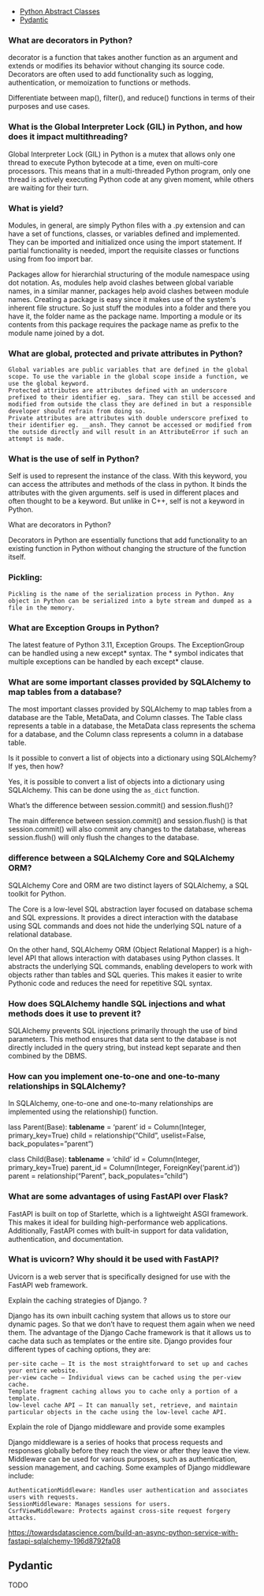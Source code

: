 
- [Python Abstract Classes](https://medium.com/analytics-vidhya/abc-in-python-abstract-base-class-35808a9d6b32)
- [Pydantic]()
  
### What are decorators in Python?

 decorator is a function that takes another function as an argument and extends or modifies its behavior without changing its source code. Decorators are often used to add functionality such as logging, authentication, or memoization to functions or methods.

Differentiate between map(), filter(), and reduce() functions in terms of their purposes and use cases.


### What is the Global Interpreter Lock (GIL) in Python, and how does it impact multithreading?

Global Interpreter Lock (GIL) in Python is a mutex that allows only one thread to execute Python bytecode at a time, even on multi-core processors. This means that in a multi-threaded Python program, only one thread is actively executing Python code at any given moment, while others are waiting for their turn.


### What is yield?



Modules, in general, are simply Python files with a .py extension and can have a set of functions, classes, or variables defined and implemented. They can be imported and initialized once using the import statement. If partial functionality is needed, import the requisite classes or functions using from foo import bar.

Packages allow for hierarchial structuring of the module namespace using dot notation. As, modules help avoid clashes between global variable names, in a similar manner, packages help avoid clashes between module names.
Creating a package is easy since it makes use of the system's inherent file structure. So just stuff the modules into a folder and there you have it, the folder name as the package name. Importing a module or its contents from this package requires the package name as prefix to the module name joined by a dot.


### What are global, protected and private attributes in Python?

    Global variables are public variables that are defined in the global scope. To use the variable in the global scope inside a function, we use the global keyword.
    Protected attributes are attributes defined with an underscore prefixed to their identifier eg. _sara. They can still be accessed and modified from outside the class they are defined in but a responsible developer should refrain from doing so.
    Private attributes are attributes with double underscore prefixed to their identifier eg. __ansh. They cannot be accessed or modified from the outside directly and will result in an AttributeError if such an attempt is made.


### What is the use of self in Python?

Self is used to represent the instance of the class. With this keyword, you can access the attributes and methods of the class in python. It binds the attributes with the given arguments. self is used in different places and often thought to be a keyword. But unlike in C++, self is not a keyword in Python.

What are decorators in Python?

Decorators in Python are essentially functions that add functionality to an existing function in Python without changing the structure of the function itself.

### Pickling:

    Pickling is the name of the serialization process in Python. Any object in Python can be serialized into a byte stream and dumped as a file in the memory. 


### What are Exception Groups in Python?

The latest feature of Python 3.11, Exception Groups. The ExceptionGroup can be handled using a new except* syntax. The * symbol indicates that multiple exceptions can be handled by each except* clause.


### What are some important classes provided by SQLAlchemy to map tables from a database?

The most important classes provided by SQLAlchemy to map tables from a database are the Table, MetaData, and Column classes. The Table class represents a table in a database, the MetaData class represents the schema for a database, and the Column class represents a column in a database table.

Is it possible to convert a list of objects into a dictionary using SQLAlchemy? If yes, then how?

Yes, it is possible to convert a list of objects into a dictionary using SQLAlchemy. This can be done using the `as_dict` function.

What’s the difference between session.commit() and session.flush()?

The main difference between session.commit() and session.flush() is that session.commit() will also commit any changes to the database, whereas session.flush() will only flush the changes to the database.


### difference between a SQLAlchemy Core and SQLAlchemy ORM?

SQLAlchemy Core and ORM are two distinct layers of SQLAlchemy, a SQL toolkit for Python.

The Core is a low-level SQL abstraction layer focused on database schema and SQL expressions. It provides a direct interaction with the database using SQL commands and does not hide the underlying SQL nature of a relational database.

On the other hand, SQLAlchemy ORM (Object Relational Mapper) is a high-level API that allows interaction with databases using Python classes. It abstracts the underlying SQL commands, enabling developers to work with objects rather than tables and SQL queries. This makes it easier to write Pythonic code and reduces the need for repetitive SQL syntax.


### How does SQLAlchemy handle SQL injections and what methods does it use to prevent it?

SQLAlchemy prevents SQL injections primarily through the use of bind parameters. This method ensures that data sent to the database is not directly included in the query string, but instead kept separate and then combined by the DBMS.

### How can you implement one-to-one and one-to-many relationships in SQLAlchemy?

In SQLAlchemy, one-to-one and one-to-many relationships are implemented using the relationship() function. 

lass Parent(Base):
__tablename__ = ‘parent’
id = Column(Integer, primary_key=True)
child = relationship(“Child”, uselist=False, back_populates=”parent”)

class Child(Base):
__tablename__ = ‘child’
id = Column(Integer, primary_key=True)
parent_id = Column(Integer, ForeignKey(‘parent.id’))
parent = relationship(“Parent”, back_populates=”child”)

### What are some advantages of using FastAPI over Flask?

FastAPI is built on top of Starlette, which is a lightweight ASGI framework. This makes it ideal for building high-performance web applications. Additionally, FastAPI comes with built-in support for data validation, authentication, and documentation.

### What is uvicorn? Why should it be used with FastAPI?

Uvicorn is a web server that is specifically designed for use with the FastAPI web framework. 


 Explain the caching strategies of Django. ?

Django has its own inbuilt caching system that allows us to store our dynamic pages. So that we don’t have to request them again when we need them. The advantage of the Django Cache framework is that it allows us to cache data such as templates or the entire site. Django provides four different types of caching options, they are:

    per-site cache – It is the most straightforward to set up and caches your entire website.
    per-view cache – Individual views can be cached using the per-view cache.
    Template fragment caching allows you to cache only a portion of a template.
    low-level cache API – It can manually set, retrieve, and maintain particular objects in the cache using the low-level cache API.

Explain the role of Django middleware and provide some examples

Django middleware is a series of hooks that process requests and responses globally before they reach the view or after they leave the view. Middleware can be used for various purposes, such as authentication, session management, and caching. Some examples of Django middleware include:

    AuthenticationMiddleware: Handles user authentication and associates users with requests.
    SessionMiddleware: Manages sessions for users.
    CsrfViewMiddleware: Protects against cross-site request forgery attacks.
    

https://towardsdatascience.com/build-an-async-python-service-with-fastapi-sqlalchemy-196d8792fa08

## Pydantic

TODO
